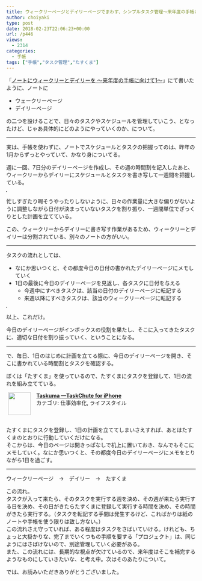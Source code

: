 ```yaml
---
title: ウィークリーページとデイリーページでまわす、シンプルタスク管理〜来年度の手帳に向けて2〜
author: choiyaki
type: post
date: 2018-02-23T22:06:23+00:00
url: /p446
views:
  - 2314
categories:
  - 手帳
tags: ["手帳","タスク管理","たすくま"]
---
```

「[ノートにウィークリーとデイリーを 〜来年度の手帳に向けて1〜][1]」にて書いたように、ノートに

  * ウェークリーページ
  * デイリーページ

の二つを設けることで、日々のタスクやスケジュールを管理していこう、となったけど、じゃあ具体的にどのようにやっていくのか、について。

* * *

実は、手帳を使わずに、ノートでスケジュールとタスクの把握ってのは、昨年の1月からずっとやっていて、かなり身についてる。

週に一回、7日分のデイリーページを作成し、その週の時間割を記入したあと、ウィークリーからデイリーにスケジュールとタスクを書き写して一週間を把握している。

<a href="https://www.flickr.com/photos/57988299@N08/26536084648" target="_blank" rel="nofollow"><img src="https://i0.wp.com/farm5.static.flickr.com/4627/26536084648_7877b2b4c5.jpg?w=660" alt="" title="IMG_1062 by choiyaki, on Flickr" style="border: 1px solid black;" data-recalc-dims="1" /></a>

忙しすぎたり暇そうやったりしないように、日々の作業量に大きな偏りがないように調整しながら日付が決まっていないタスクを割り振り、一週間単位でざっくりとした計画を立てている。

この、ウィークリーからデイリーに書き写す作業があるため、ウィークリーとデイリーは分割されている、別々のノートの方がいい。

* * *

タスクの流れとしては、

  * なにか思いつくと、その都度今日の日付の書かれたデイリーページにメモしていく
  * 1日の最後に今日のデイリーページを見返し、各タスクに日付を与える 
      * 今週中にすべきタスクは、該当の日付のデイリーページに転記する
      * 来週以降にすべきタスクは、該当のウィークリーページに転記する

<a href="https://www.flickr.com/photos/57988299@N08/26573885578" target="_blank" rel="nofollow"><img src="https://i1.wp.com/farm5.static.flickr.com/4699/26573885578_287b5786bb.jpg?w=660" alt="" title="IMG_1086 by choiyaki, on Flickr" style="border: 1px solid black;" data-recalc-dims="1" /></a>

以上、これだけ。

今日のデイリーページがインボックスの役割を果たし、そこに入ってきたタスクに、適切な日付を割り振っていく、ということになる。

* * *

で、毎日、1日のはじめに計画を立てる際に、今日のデイリーページを開き、そこに書かれている時間割とタスクを確認する。

ぼくは「たすくま」を使っているので、たすくまにタスクを登録して、1日の流れを組み立てている。

<span class="appIcon"><img class="appIconImg" height="60" src="https://i2.wp.com/is2.mzstatic.com/image/thumb/Purple118/v4/fe/97/94/fe97946c-cb2f-e5ee-8be8-4a822863f846/source/60x60bb.jpg?fit=660%2C60" style="float:left;margin: 0px 15px 15px 5px;" data-recalc-dims="1" /></span><span class="appName"><strong><a href="https://itunes.apple.com/jp/app/taskuma-taskchute-for-iphone/id896335635?mt=8&#038;uo=4&#038;at=7gIWFXQQ" target="itunes_store">Taskuma —TaskChute for iPhone</a></strong></span>  
<span class="appCategory">カテゴリ: 仕事効率化, ライフスタイル</span>  
<span class="badgeS" style="display:inline-block; margin:6px"><a href="https://itunes.apple.com/jp/app/taskuma-taskchute-for-iphone/id896335635?mt=8&#038;uo=4&#038;at=7gIWFXQQ" target="itunes_store" style="display:inline-block;overflow:hidden;background:url(https://linkmaker.itunes.apple.com/htmlResources/assets//images/web/linkmaker/badge_appstore-sm.png) no-repeat;width:61px;height:15px;"></a></span><br style="clear:both;" />

たすくまにタスクを登録し、1日の計画を立ててしまいさえすれば、あとはたすくまのとおりに行動していくだけになる。  
そこからは、今日のページは開きっぱなしで机上に置いておき、なんでもそこにメモしていく。なにか思いつくと、その都度今日のデイリーページにメモをとりながら1日を過ごす。

* * *

ウィークリーページ　→　デイリー　→　たすくま

この流れ。  
タスクが入って来たら、そのタスクを実行する週を決め、その週が来たら実行する日を決め、その日がきたらたすくまに登録して実行する時間を決め、その時間がきたら実行する。（タスクを転記する手間は発生するけど、こればかりは紙のノートや手帳を使う限りは致し方ない。）  
この流れさえ守っていれば、ある程度はタスクをさばいていける。けれども、ちょっと大掛かりな、完了までいくつもの手順を要する「プロジェクト」は、同じようにはさばけないので、別途管理していく必要がある。  
また、この流れには、長期的な視点が欠けているので、来年度はそこを補完するようなものにしていきたいな、と考え中。次はそのあたりについて。

では、お読みいただきありがとうございました。

 [1]: https://choiyaki.com/?p=443
